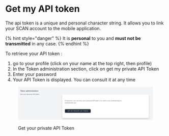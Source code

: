 # Get my API token

The api token is a unique and personal character string. It allows you to link your SCAN account to the mobile application.

{% hint style="danger" %}
It is **personal** to you and **must not be transmitted** in any case.
{% endhint %}

To retrieve your API token :

1. go to your profile (click on your name at the top right, then profile)
2. In the Token administration section, click on get my private API Token
3. Enter your password
4. Your API Token is displayed. You can consult it at any time

<figure><img src="../../.gitbook/assets/get_api_token.png" alt=""><figcaption><p>Get your private API Token</p></figcaption></figure>
